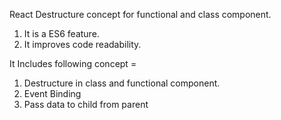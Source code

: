 React Destructure concept for functional and class component.

1. It is a ES6 feature.
2. It improves code readability.


It Includes following concept = 

1. Destructure in class and functional component.
2. Event Binding
3. Pass data to child from parent

